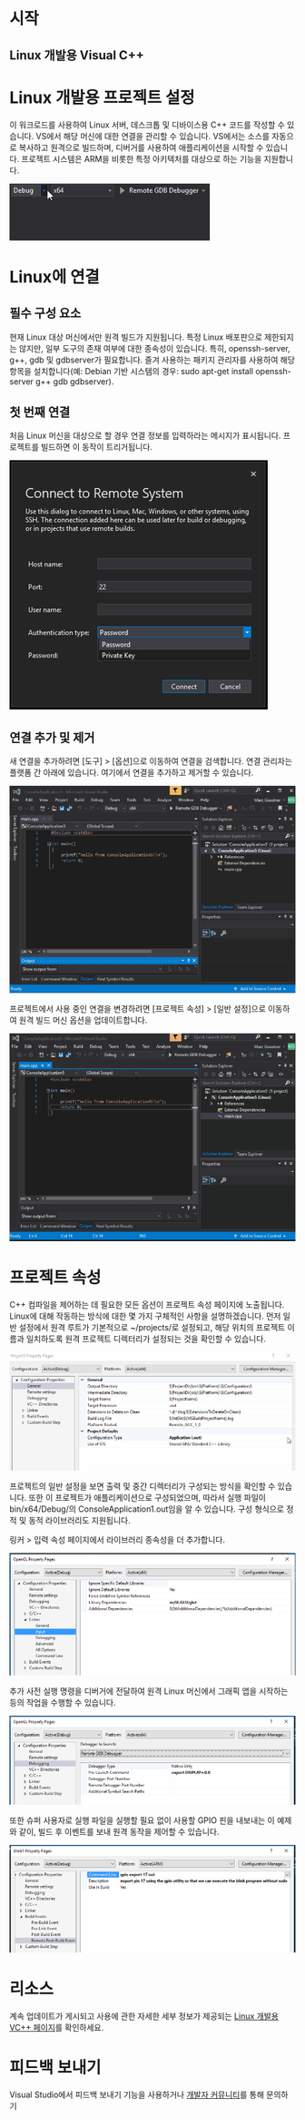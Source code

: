 시작
====

Linux 개발용 Visual C++
-----------------------

Linux 개발용 프로젝트 설정
==========================

이 워크로드를 사용하여 Linux 서버, 데스크톱 및 디바이스용 C++ 코드를
작성할 수 있습니다. VS에서 해당 머신에 대한 연결을 관리할 수 있습니다.
VS에서는 소스를 자동으로 복사하고 원격으로 빌드하며, 디버거를 사용하여
애플리케이션을 시작할 수 있습니다. 프로젝트 시스템은 ARM을 비롯한 특정
아키텍처를 대상으로 하는 기능을 지원합니다.

![](images\ArchOptions.gif)

Linux에 연결
============

필수 구성 요소
--------------

현재 Linux 대상 머신에서만 원격 빌드가 지원됩니다. 특정 Linux 배포판으로
제한되지는 않지만, 일부 도구의 존재 여부에 대한 종속성이 있습니다. 특히,
openssh-server, g++, gdb 및 gdbserver가 필요합니다. 즐겨 사용하는 패키지
관리자를 사용하여 해당 항목을 설치합니다(예: Debian 기반 시스템의 경우:
sudo apt-get install openssh-server g++ gdb gdbserver).

첫 번째 연결
------------

처음 Linux 머신을 대상으로 할 경우 연결 정보를 입력하라는 메시지가
표시됩니다. 프로젝트를 빌드하면 이 동작이 트리거됩니다.

![](images\firstconnection.png)

연결 추가 및 제거
-----------------

새 연결을 추가하려면 [도구] \> [옵션]으로 이동하여 연결을 검색합니다.
연결 관리자는 플랫폼 간 아래에 있습니다. 여기에서 연결을 추가하고 제거할
수 있습니다.

![](images\ManageConnections.gif)

프로젝트에서 사용 중인 연결을 변경하려면 [프로젝트 속성] \> [일반
설정]으로 이동하여 원격 빌드 머신 옵션을 업데이트합니다.

![](images\ChangeRemote.gif)

프로젝트 속성
=============

C++ 컴파일을 제어하는 데 필요한 모든 옵션이 프로젝트 속성 페이지에
노출됩니다. Linux에 대해 작동하는 방식에 대한 몇 가지 구체적인 사항을
설명하겠습니다. 먼저 일반 설정에서 원격 루트가 기본적으로 \~/projects/로
설정되고, 해당 위치의 프로젝트 이름과 일치하도록 원격 프로젝트
디렉터리가 설정되는 것을 확인할 수 있습니다.

![](images\OutputTypes.gif)

프로젝트의 일반 설정을 보면 출력 및 중간 디렉터리가 구성되는 방식을
확인할 수 있습니다. 또한 이 프로젝트가 애플리케이션으로 구성되었으며,
따라서 실행 파일이 bin/x64/Debug/의 ConsoleApplication1.out임을 알 수
있습니다. 구성 형식으로 정적 및 동적 라이브러리도 지원됩니다.

링커 \> 입력 속성 페이지에서 라이브러리 종속성을 더 추가합니다.

![](images\linker.png)

추가 사전 실행 명령을 디버거에 전달하여 원격 Linux 머신에서 그래픽 앱을
시작하는 등의 작업을 수행할 수 있습니다.

![](images\debuggerexport.png)

또한 슈퍼 사용자로 실행 파일을 실행할 필요 없이 사용할 GPIO 핀을
내보내는 이 예제와 같이, 빌드 후 이벤트를 보내 원격 동작을 제어할 수
있습니다.

![](images\postbuild.png)

리소스
======

계속 업데이트가 게시되고 사용에 관한 자세한 세부 정보가 제공되는 [Linux
개발용 VC++ 페이지](http://aka.ms/vslinux)를 확인하세요.

피드백 보내기
=============

Visual Studio에서 피드백 보내기 기능을 사용하거나 [개발자
커뮤니티](%20https://developercommunity.visualstudio.com/)를 통해
문의하기
